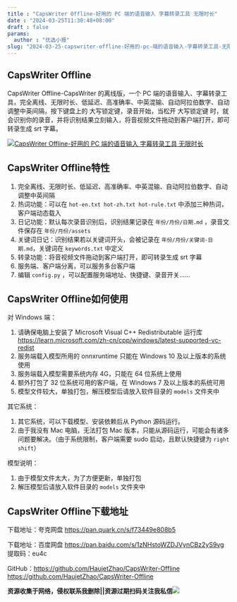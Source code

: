 ```yaml
---
title : "CapsWriter Offline-好用的 PC 端的语音输入 字幕转录工具 无限时长"
date : "2024-03-25T11:30:48+08:00"
draft : false
params:
  author : "优选小报"
slug: "2024-03-25-capswriter-offline-好用的-pc-端的语音输入-字幕转录工具-无限时长.md"
---
```


## CapsWriter Offline

CapsWriter Offline-CapsWriter 的离线版，一个 PC
端的语音输入、字幕转录工具，完全离线、无限时长、低延迟、高准确率、中英混输、自动阿拉伯数字、自动调整中英间隔，按下键盘上的 大写锁定键，录音开始，当松开
大写锁定键 时，就会识别你的录音，并将识别结果立刻输入，将音视频文件拖动到客户端打开，即可转录生成 srt 字幕。

[![CapsWriter Offline-好用的 PC 端的语音输入 字幕转录工具
无限时长](//img7-1.zhekoulieshou.com/mmbiz_jpg/iaHBVewvSIbAjcr9g6TlCXSfiaDqkbzuEzRY6lD9QMfrNq0RTNnlV4ExPfc1twHL0Ynlx2A7zjDjmFrfaicJojbyg/0)](//img7-1.zhekoulieshou.com/mmbiz_jpg/iaHBVewvSIbAjcr9g6TlCXSfiaDqkbzuEzRY6lD9QMfrNq0RTNnlV4ExPfc1twHL0Ynlx2A7zjDjmFrfaicJojbyg/0)

## CapsWriter Offline特性

  1. 完全离线、无限时长、低延迟、高准确率、中英混输、自动阿拉伯数字、自动调整中英间隔
  2. 热词功能：可以在 `hot-en.txt hot-zh.txt hot-rule.txt` 中添加三种热词，客户端动态载入
  3. 日记功能：默认每次录音识别后，识别结果记录在 `年份/月份/日期.md` ，录音文件保存在 `年份/月份/assets`
  4. 关键词日记：识别结果若以关键词开头，会被记录在 `年份/月份/关键词-日期.md`，关键词在 `keywords.txt` 中定义
  5. 转录功能：将音视频文件拖动到客户端打开，即可转录生成 srt 字幕
  6. 服务端、客户端分离，可以服务多台客户端
  7. 编辑 `config.py` ，可以配置服务端地址、快捷键、录音开关……

## CapsWriter Offline如何使用

对 Windows 端：

  1. 请确保电脑上安装了 Microsoft Visual C++ Redistributable 运行库 https://learn.microsoft.com/zh-cn/cpp/windows/latest-supported-vc-redist
  2. 服务端载入模型所用的 onnxruntime 只能在 Windows 10 及以上版本的系统使用
  3. 服务端载入模型需要系统内存 4G，只能在 64 位系统上使用
  4. 额外打包了 32 位系统可用的客户端，在 Windows 7 及以上版本的系统可用
  5. 模型文件较大，单独打包，解压模型后请放入软件目录的 `models` 文件夹中

其它系统：

  1. 其它系统，可以下载模型、安装依赖后从 Python 源码运行。
  2. 由于我没有 Mac 电脑，无法打包 Mac 版本，只能从源码运行，可能会有诸多问题要解决。（由于系统限制，客户端需要 sudo 启动，且默认快捷键为 `right shift`）

模型说明：

  1. 由于模型文件太大，为了方便更新，单独打包
  2. 解压模型后请放入软件目录的 `models` 文件夹中

## CapsWriter Offline下载地址

下载地址：夸克网盘 https://pan.quark.cn/s/f73449e808b5

下载地址：百度网盘 https://pan.baidu.com/s/1zNHstoWZDJVynCBz2yS9vg 提取码：eu4c

GitHub：https://github.com/HaujetZhao/CapsWriter-Offline
https://github.com/HaujetZhao/CapsWriter-Offline

**资源收集于网络，侵权联系我删除||资源过期扫码关注我私信**![](//img7-1.zhekoulieshou.com/mmbiz_jpg/iaHBVewvSIbAjcr9g6TlCXSfiaDqkbzuEzp207hVzPqT4YGQOAazQ1KNHCeACbia5Lzq4Ckwibe48iar1q7lgVP1o3w/640?wx_fmt=jpeg&from=appmsg)


